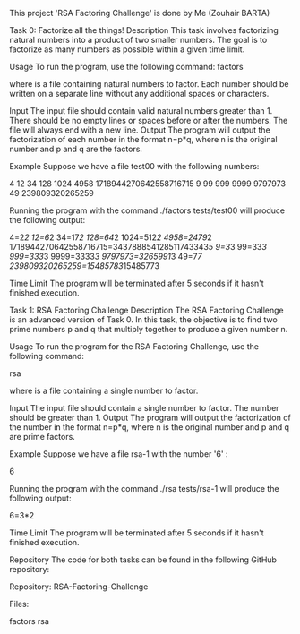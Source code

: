 This project 'RSA Factoring Challenge' is done by Me (Zouhair BARTA)

Task 0: Factorize all the things!
Description
This task involves factorizing natural numbers into a product of two smaller numbers. The goal is to factorize as many numbers as possible within a given time limit.

Usage
To run the program, use the following command:
factors <file>

where <file> is a file containing natural numbers to factor. Each number should be written on a separate line without any additional spaces or characters.

Input
The input file should contain valid natural numbers greater than 1.
There should be no empty lines or spaces before or after the numbers.
The file will always end with a new line.
Output
The program will output the factorization of each number in the format n=p*q, where n is the original number and p and q are the factors.

Example
Suppose we have a file test00 with the following numbers:

4
12
34
128
1024
4958
1718944270642558716715
9
99
999
9999
9797973
49
239809320265259

Running the program with the command ./factors tests/test00 will produce the following output:

4=2*2
12=6*2
34=17*2
128=64*2
1024=512*2
4958=2479*2
1718944270642558716715=343788854128511743343*5
9=3*3
99=33*3
999=333*3
9999=3333*3
9797973=3265991*3
49=7*7
239809320265259=15485783*15485773

Time Limit
The program will be terminated after 5 seconds if it hasn't finished execution.

Task 1: RSA Factoring Challenge
Description
The RSA Factoring Challenge is an advanced version of Task 0. In this task, the objective is to find two prime numbers p and q that multiply together to produce a given number n.

Usage
To run the program for the RSA Factoring Challenge, use the following command:

rsa <file>

where <file> is a file containing a single number to factor.

Input
The input file should contain a single number to factor.
The number should be greater than 1.
Output
The program will output the factorization of the number in the format n=p*q, where n is the original number and p and q are prime factors.

Example
Suppose we have a file rsa-1 with the number '6' :

6

Running the program with the command ./rsa tests/rsa-1 will produce the following output:

6=3*2

Time Limit
The program will be terminated after 5 seconds if it hasn't finished execution.

Repository
The code for both tasks can be found in the following GitHub repository:

Repository: RSA-Factoring-Challenge

Files:

factors
rsa


